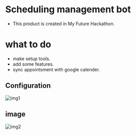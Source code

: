 # Scheduling management bot
- This product is created in My Future Hackathon.

# what to do
- make setup tools.
- add some features.
-  sync appointsment with google calender.

## Configuration
![img1](https://camo.githubusercontent.com/137a3b8ce398f03f1662d5995b20cdebee50ee7e/68747470733a2f2f6d61746173756b65662e6769746875622e696f2f696d616765732f7363686564756c696e672e706e67)

## image
![img2](https://camo.githubusercontent.com/fbe8354933c25c4a84845f0ddcdda5d70daf2be7/68747470733a2f2f6d61746173756b65662e6769746875622e696f2f696d616765732f7363686564756c696e67322e706e67)
